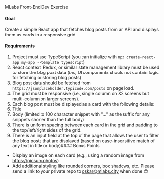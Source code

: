 MLabs Front-End Dev Exercise

#### Goal
Create a simple React app that fetches blog posts from an API and displays them as cards in a
responsive grid.

#### Requirements
1. Project must use TypeScript (you can initialize with `npx create-react-app my-app --template
typescript`)
2. React context, Redux, or similar state management library must be used to store the blog post data
(i.e., UI components should not contain logic for fetching or storing blog posts)
3. Blog post data should be fetched from `https://jsonplaceholder.typicode.com/posts` on page load.
4. The grid must be responsive (i.e., single column on XS screens but multi-column on larger screens).
5. Each blog post must be displayed as a card with the following details:
1. Title
2. Body (limited to 100 character snippet with "..." as the suffix for any snippets shorter than the full body)
6. There is uniform spacing between each card in the grid and padding to the top/left/right sides of the
grid.
7. There is an input field at the top of the page that allows the user to filter the blog posts that are
displayed (based on case-insensitive match of any text in title or body)#### Bonus Points
- Display an image on each card (e.g., using a random image from https://picsum.photos)
- Add additional styling like rounded corners, box shadows, etc.
Please send a link to your private repo to oskar@mlabs.city when done 😊